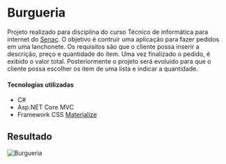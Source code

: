 # Burgueria
Projeto realizado para disciplina do curso Técnico de informática para internet do [Senac](https://www.ead.senac.br/cursos-tecnicos/tecnico-em-informatica-para-internet/ "Senac").
O objetivo é contruir uma aplicação para fazer pedidos em uma lanchonete. Os requisitos são que o cliente possa inserir a descrição, preço e quantidade do item. Uma vez finalizado o pedido, é exibido o valor total. Posteriormente o projeto será evoluido para que o cliente possa escolher os item de uma lista e indicar a quantidade.

#### Tecnologias utilizadas
- C#
- Asp.NET Core MVC
- Framework CSS [Materialize](https://materializecss.com/ "Materialize")

## Resultado
![Burgueria](https://raw.github.com/leonardomundims/burgueria/master/screenshot/burgueria.gif)
